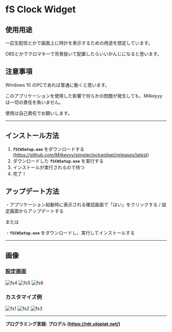 # fS Clock Widget

## 使用用途
一応生配信とかで画面上に時計を表示するための用途を想定しています。

OBSとかでクロマキーで背景抜いて配置したらいいかんじになると思います。

## 注意事項
Windows 10 のPCであれば普通に動くと思います。

このアプリケーションを使用した影響で何らかの問題が発生しても、Milkeyyyは一切の責任を負いません。

使用は自己責任でお願いします。

---

## インストール方法
1. **`fSCWSetup.exe`** をダウンロードする (https://github.com/Milkeyyy/simpleclockwidget/releases/latest)
2. ダウンロードした **`fSCWSetup.exe`** を実行する
3. インストールが実行されるので待つ
4. 完了！

## アップデート方法
・アプリケーション起動時に表示される確認画面で「はい」をクリックする / 設定画面からアップデートする

または

・**`fSCWSetup.exe`** をダウンロードし、実行してインストールする

---

## 画像

### 設定画面
![fs4](https://user-images.githubusercontent.com/59532514/107875988-9417b280-6f06-11eb-9108-2eb1b541ce78.png)
![fs5](https://user-images.githubusercontent.com/59532514/107875990-9417b280-6f06-11eb-8f09-5a47303293fe.png)
![fs6](https://user-images.githubusercontent.com/59532514/107875991-94b04900-6f06-11eb-8446-b321a1998ec4.png)

### カスタマイズ例
![fs1](https://user-images.githubusercontent.com/59532514/107875984-8feb9500-6f06-11eb-845b-3ef72ebe8bb6.png)
![fs2](https://user-images.githubusercontent.com/59532514/107875986-91b55880-6f06-11eb-8b83-c0f541e3f154.png)
![fs3](https://user-images.githubusercontent.com/59532514/107875987-924def00-6f06-11eb-8ebe-1575fdca2933.png)


---
**プログラミング言語: プロデル (https://rdr.utopiat.net/)**
